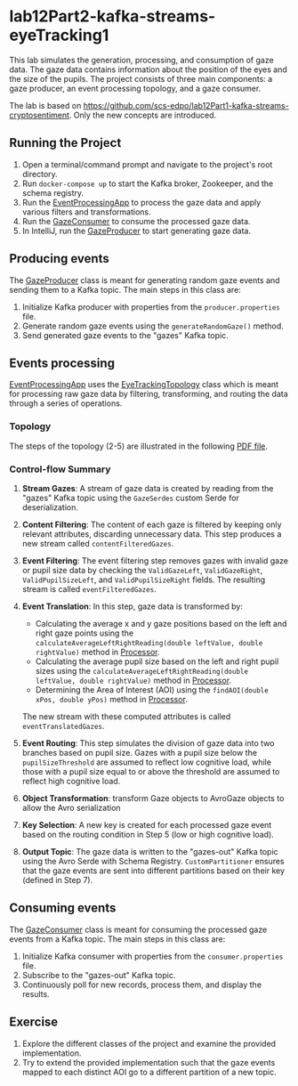 # lab12Part2-kafka-streams-eyeTracking1

This lab simulates the generation, processing, and consumption of gaze data. 
The gaze data contains information about the position of the eyes and the size of the pupils. 
The project consists of three main components: a gaze producer, an event processing topology, and a gaze consumer. 

The lab is based on https://github.com/scs-edpo/lab12Part1-kafka-streams-cryptosentiment. 
Only the new concepts are introduced.

## Running the Project

1. Open a terminal/command prompt and navigate to the project's root directory.
2. Run `docker-compose up` to start the Kafka broker, Zookeeper, and the schema registry.
3. Run the [EventProcessingApp](/src/main/java/magicalpipelines/EventProcessingApp.java)  to process the gaze data and apply various filters and transformations.
4. Run the [GazeConsumer](/src/main/java/magicalpipelines/GazeConsumer.java) to consume the processed gaze data.
5. In IntelliJ, run the [GazeProducer](/src/main/java/magicalpipelines/GazeProducer.java) to start generating gaze data.


## Producing events

The [GazeProducer](/src/main/java/magicalpipelines/GazeProducer.java) class is meant for generating random gaze events and sending them to a Kafka topic. The main steps in this class are:

1. Initialize Kafka producer with properties from the `producer.properties` file.
2. Generate random gaze events using the `generateRandomGaze()` method.
3. Send generated gaze events to the "gazes" Kafka topic.

## Events processing

[EventProcessingApp](/src/main/java/magicalpipelines/EventProcessingApp.java) uses the [EyeTrackingTopology](/src/main/java/magicalpipelines/topology/EyeTrackingTopology.java) class which  is meant for processing raw gaze data by filtering, transforming, and routing the data through a series of operations.

### Topology

The steps of the topology (2-5) are illustrated in the following [PDF file](doc/eventsProcessingPipeline.pdf).

### Control-flow Summary

1. **Stream Gazes**: A stream of gaze data is created by reading from the "gazes" Kafka topic using the `GazeSerdes` custom Serde for deserialization.

2. **Content Filtering**: The content of each gaze is filtered by keeping only relevant attributes, discarding unnecessary data. This step produces a new stream called `contentFilteredGazes`.

3. **Event Filtering**: The event filtering step removes gazes with invalid gaze or pupil size data by checking the `ValidGazeLeft`, `ValidGazeRight`, `ValidPupilSizeLeft`, and `ValidPupilSizeRight` fields. The resulting stream is called `eventFilteredGazes`.

4. **Event Translation**: In this step, gaze data is transformed by:
    - Calculating the average x and y gaze positions based on the left and right gaze points using the `calculateAverageLeftRightReading(double leftValue, double rightValue)` method in [Processor](/src/main/java/magicalpipelines/gazeprocessing/Processor.java).
    - Calculating the average pupil size based on the left and right pupil sizes using the `calculateAverageLeftRightReading(double leftValue, double rightValue)` method in [Processor](/src/main/java/magicalpipelines/gazeprocessing/Processor.java).
    - Determining the Area of Interest (AOI) using the `findAOI(double xPos, double yPos)` method in [Processor](/src/main/java/magicalpipelines/gazeprocessing/Processor.java).

   The new stream with these computed attributes is called `eventTranslatedGazes`.

5. **Event Routing**: This step simulates the division of gaze data into two branches based on pupil size. Gazes with a pupil size below the `pupilSizeThreshold` are assumed to reflect low cognitive load, while those with a pupil size equal to or above the threshold are assumed to reflect high cognitive load.

6. **Object Transformation**:  transform Gaze objects to AvroGaze objects to allow the Avro serialization

7. **Key Selection**: A new key is created for each processed gaze event based on the routing condition in Step 5 (low or high cognitive load).

8. **Output Topic**: The gaze data is written to the "gazes-out" Kafka topic using the Avro Serde with Schema Registry. `CustomPartitioner` ensures that the gaze events are sent into different partitions based on their key (defined in Step 7).

## Consuming events

The [GazeConsumer](/src/main/java/magicalpipelines/GazeConsumer.java)  class is meant for consuming the processed gaze events from a Kafka topic. The main steps in this class are:

1. Initialize Kafka consumer with properties from the `consumer.properties` file.
2. Subscribe to the "gazes-out" Kafka topic.
3. Continuously poll for new records, process them, and display the results.

## Exercise

1. Explore the different classes of the project and examine the provided implementation. 
2. Try to extend the provided implementation such that the gaze events mapped to each distinct AOI go to a different partition of a new topic.

